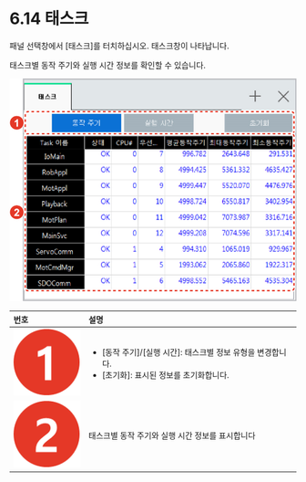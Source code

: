 # 6.14 태스크

패널 선택창에서 \[태스크\]를 터치하십시오. 태스크창이 나타납니다.

태스크별 동작 주기와 실행 시간 정보를 확인할 수 있습니다.

![&#xADF8;&#xB9BC; 46 &#xD0DC;&#xC2A4;&#xD06C;](../.gitbook/assets/image%20%28171%29.png)

<table>
  <thead>
    <tr>
      <th style="text-align:left">&#xBC88;&#xD638;</th>
      <th style="text-align:left">&#xC124;&#xBA85;</th>
    </tr>
  </thead>
  <tbody>
    <tr>
      <td style="text-align:left">
        <img src="../.gitbook/assets/c1.png" alt/>
      </td>
      <td style="text-align:left">
        <ul>
          <li>[&#xB3D9;&#xC791; &#xC8FC;&#xAE30;]/[&#xC2E4;&#xD589; &#xC2DC;&#xAC04;]:
            &#xD0DC;&#xC2A4;&#xD06C;&#xBCC4; &#xC815;&#xBCF4; &#xC720;&#xD615;&#xC744;
            &#xBCC0;&#xACBD;&#xD569;&#xB2C8;&#xB2E4;.</li>
          <li>[&#xCD08;&#xAE30;&#xD654;]: &#xD45C;&#xC2DC;&#xB41C; &#xC815;&#xBCF4;&#xB97C;
            &#xCD08;&#xAE30;&#xD654;&#xD569;&#xB2C8;&#xB2E4;.</li>
        </ul>
      </td>
    </tr>
    <tr>
      <td style="text-align:left">
        <img src="../.gitbook/assets/c2.png" alt/>
      </td>
      <td style="text-align:left">&#xD0DC;&#xC2A4;&#xD06C;&#xBCC4; &#xB3D9;&#xC791; &#xC8FC;&#xAE30;&#xC640;
        &#xC2E4;&#xD589; &#xC2DC;&#xAC04; &#xC815;&#xBCF4;&#xB97C; &#xD45C;&#xC2DC;&#xD569;&#xB2C8;&#xB2E4;</td>
    </tr>
  </tbody>
</table>



